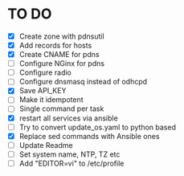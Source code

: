 # TO DO

- [x] Create zone with pdnsutil
- [x] Add records for hosts
- [x] Create CNAME for pdns
- [ ] Configure NGinx for pdns
- [ ] Configure radio
- [ ] Configure dnsmasq instead of odhcpd
- [x] Save API_KEY
- [ ] Make it idempotent
- [ ] Single command per task
- [x] restart all services via ansible
- [ ] Try to convert update_os.yaml to python based
- [x] Replace sed commands with Ansible ones
- [ ] Update Readme
- [ ] Set system name, NTP, TZ etc
- [ ] Add "EDITOR=vi" to /etc/profile

